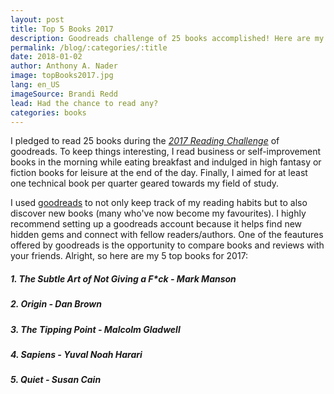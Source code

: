 ```yaml
---
layout: post
title: Top 5 Books 2017
description: Goodreads challenge of 25 books accomplished! Here are my top 5 books for 2017. Let's set next year's challenge a little higher- aiming for a total of 30 books.
permalink: /blog/:categories/:title
date: 2018-01-02
author: Anthony A. Nader
image: topBooks2017.jpg
lang: en_US
imageSource: Brandi Redd
lead: Had the chance to read any?
categories: books
---
```


I pledged to read 25 books during the <span>[*2017 Reading Challenge*](https://www.goodreads.com/challenges/show/5493-2017-reading-challenge)</span> of goodreads. To keep things interesting, I read business or self-improvement books in the morning while eating breakfast and indulged in high fantasy or fiction books for leisure at the end of the day. Finally, I aimed for at least one technical book per quarter geared towards my field of study.

I used [goodreads](https://www.goodreads.com) to not only keep track of my reading habits but to also discover new books (many who've now become my favourites). I highly recommend setting up a goodreads account because it helps find new hidden gems and connect with fellow readers/authors. One of the feautures offered by goodreads is the opportunity to compare books and reviews with your friends. Alright, so here are my 5 top books for 2017:


##### 1. The Subtle Art of Not Giving a F*ck - Mark Manson
##### 2. Origin - Dan Brown
##### 3. The Tipping Point - Malcolm Gladwell
##### 4. Sapiens - Yuval Noah Harari
##### 5. Quiet - Susan Cain

